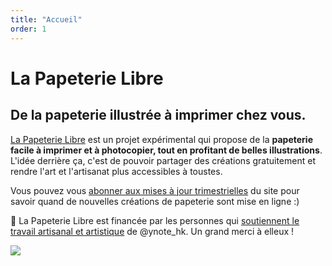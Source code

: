 ```yaml
---
title: "Accueil"
order: 1
---
```

# La Papeterie Libre

##  De la papeterie illustrée à imprimer chez vous.

[La Papeterie Libre](https://la-papeterie-libre.fr/) est un projet expérimental qui propose de la **papeterie facile à imprimer et à photocopier, tout en profitant de belles illustrations**. L'idée derrière ça, c'est de pouvoir partager des créations gratuitement et rendre l'art et l'artisanat plus accessibles à toustes.

Vous pouvez vous [abonner aux mises à jour trimestrielles](https://buttondown.email/la-papeterie-libre) du site pour savoir quand de nouvelles créations de papeterie sont mise en ligne :)

💜 La Papeterie Libre est financée par les personnes qui [soutiennent le travail artisanal et artistique](https://ynote.hk/fr/me-soutenir/) de @ynote_hk. Un grand merci à elleux !

![](https://ynote.hk/assets/images/site/les-eskja-a-l-automne.gif)